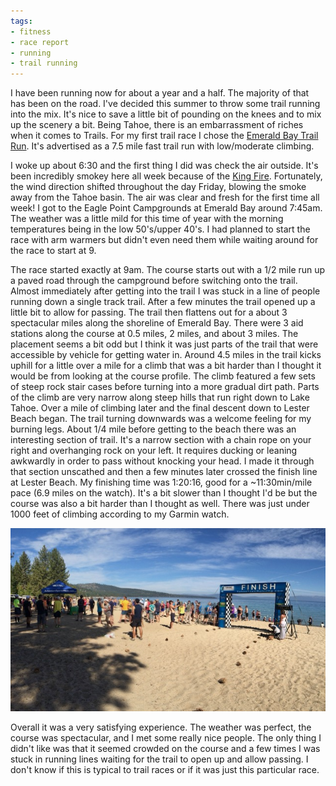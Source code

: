 ```yaml
---
tags:
- fitness
- race report
- running
- trail running
---
```


<!-- preview -->
I have been running now for about a year and a half. The majority of that has been on the road. I've decided this summer to throw some trail running into the mix. It's nice to save a little bit of pounding on the knees and to mix up the scenery a bit. Being Tahoe, there is an embarrassment of riches when it comes to Trails. For my first trail race I chose the [Emerald Bay Trail Run](http://www.tahoetrailrunning.com/trail-runs/emerald-bay-trail-run/). It's advertised as a 7.5 mile fast trail run with low/moderate climbing.
<!-- /preview -->

I woke up about 6:30 and the first thing I did was check the air outside. It's been incredibly smokey here all week because of the [King Fire](http://inciweb.nwcg.gov/incident/4108/). Fortunately, the wind direction shifted throughout the day Friday, blowing the smoke away from the Tahoe basin. The air was clear and fresh for the first time all week! I got to the Eagle Point Campgrounds at Emerald Bay around 7:45am. The weather was a little mild for this time of year with the morning temperatures being in the low 50's/upper 40's. I had planned to start the race with arm warmers but didn't even need them while waiting around for the race to start at 9.

The race started exactly at 9am. The course starts out with a 1/2 mile run up a paved road through the campground before switching onto the trail. Almost immediately after getting into the trail I was stuck in a line of people running down a single track trail. After a few minutes the trail opened up a little bit to allow for passing. The trail then flattens out for a about 3 spectacular miles along the shoreline of Emerald Bay. There were 3 aid stations along the course at 0.5 miles, 2 miles, and about 3 miles. The placement seems a bit odd but I think it was just parts of the trail that were accessible by vehicle for getting water in. Around 4.5 miles in the trail kicks uphill for a little over a mile for a climb that was a bit harder than I thought it would be from looking at the course profile. The climb featured a few sets of steep rock stair cases before turning into a more gradual dirt path. Parts of the climb are very narrow along steep hills that run right down to Lake Tahoe. Over a mile of climbing later and the final descent down to Lester Beach began. The trail turning downwards was a welcome feeling for my burning legs. About 1/4 mile before getting to the beach there was an interesting section of trail. It's a narrow section with a chain rope on your right and overhanging rock  on your left. It requires ducking or leaning awkwardly in order to pass without knocking your head. I made it through that section unscathed and then a few minutes later crossed the finish line at Lester Beach. My finishing time was 1:20:16, good for a ~11:30min/mile pace (6.9 miles on the watch). It's a bit slower than I thought I'd be but the course was also a bit harder than I thought as well. There was just under 1000 feet of climbing according to my Garmin watch.

![](../resources/20140921/d5ixrcL%20Medium.jpeg)

Overall it was a very satisfying experience. The weather was perfect, the course was spectacular, and I met some really nice people. The only thing I didn't like was that it seemed crowded on the course and a few times I was stuck in running lines waiting for the trail to open up and allow passing. I don't know if this is typical to trail races or if it was just this particular race.